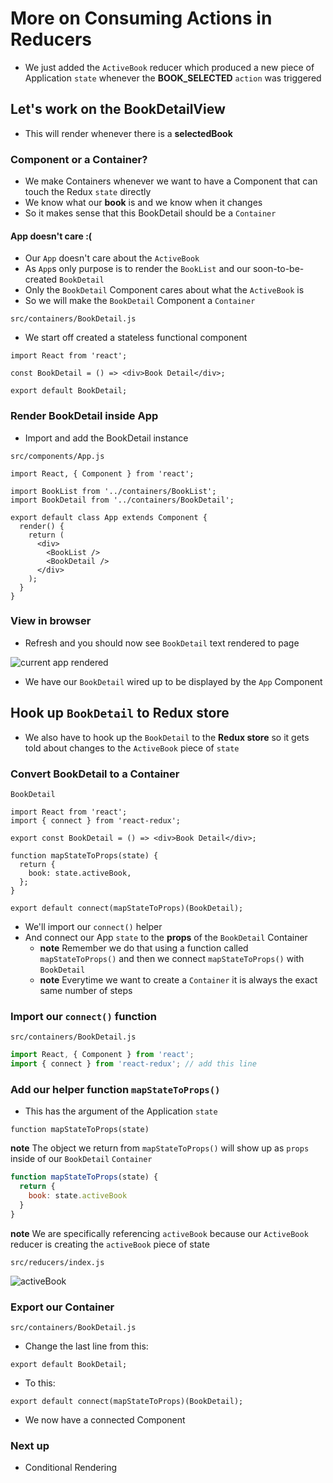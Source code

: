 # More on Consuming Actions in Reducers
* We just added the `ActiveBook` reducer which produced a new piece of Application `state` whenever the **BOOK_SELECTED** `action` was triggered

## Let's work on the BookDetailView
* This will render whenever there is a **selectedBook**

### Component or a Container?
* We make Containers whenever we want to have a Component that can touch the Redux `state` directly
* We know what our **book** is and we know when it changes
* So it makes sense that this BookDetail should be a `Container`

#### App doesn't care :(
* Our `App` doesn't care about the `ActiveBook`
* As `App`s only purpose is to render the `BookList` and our soon-to-be-created `BookDetail`
* Only the `BookDetail` Component cares about what the `ActiveBook` is 
* So we will make the `BookDetail` Component a `Container`

`src/containers/BookDetail.js`

* We start off created a stateless functional component

```
import React from 'react';

const BookDetail = () => <div>Book Detail</div>;

export default BookDetail;

```

### Render BookDetail inside App
* Import and add the BookDetail instance

`src/components/App.js`

```
import React, { Component } from 'react';

import BookList from '../containers/BookList';
import BookDetail from '../containers/BookDetail';

export default class App extends Component {
  render() {
    return (
      <div>
        <BookList />
        <BookDetail />
      </div>
    );
  }
}
```

### View in browser
* Refresh and you should now see `BookDetail` text rendered to page

![current app rendered](https://i.imgur.com/2lE9TBS.png)

* We have our `BookDetail` wired up to be displayed by the `App` Component

## Hook up `BookDetail` to Redux store
* We also have to hook up the `BookDetail` to the **Redux store** so it gets told about changes to the `ActiveBook` piece of `state`

### Convert BookDetail to a Container

`BookDetail`

```
import React from 'react';
import { connect } from 'react-redux';

export const BookDetail = () => <div>Book Detail</div>;

function mapStateToProps(state) {
  return {
    book: state.activeBook,
  };
}

export default connect(mapStateToProps)(BookDetail);
```

* We'll import our `connect()` helper
* And connect our App `state` to the **props** of the `BookDetail` Container
  - **note** Remember we do that using a function called `mapStateToProps()` and then we connect `mapStateToProps()` with `BookDetail`
  - **note** Everytime we want to create a `Container` it is always the exact same number of steps

### Import our `connect()` function

`src/containers/BookDetail.js`

```js
import React, { Component } from 'react';
import { connect } from 'react-redux'; // add this line
```

### Add our helper function `mapStateToProps()`
* This has the argument of the Application `state`

`function mapStateToProps(state)`

**note** The object we return from `mapStateToProps()` will show up as `props` inside of our `BookDetail` `Container`

```js
function mapStateToProps(state) {
  return {
    book: state.activeBook
  }
}
```

**note** We are specifically referencing `activeBook` because our `ActiveBook` reducer is creating the `activeBook` piece of state

`src/reducers/index.js`

![activeBook](https://i.imgur.com/FDgnGgX.png)

### Export our Container
`src/containers/BookDetail.js`

* Change the last line from this:

`export default BookDetail;`

* To this:

`export default connect(mapStateToProps)(BookDetail);`

* We now have a connected Component

### Next up
* Conditional Rendering
